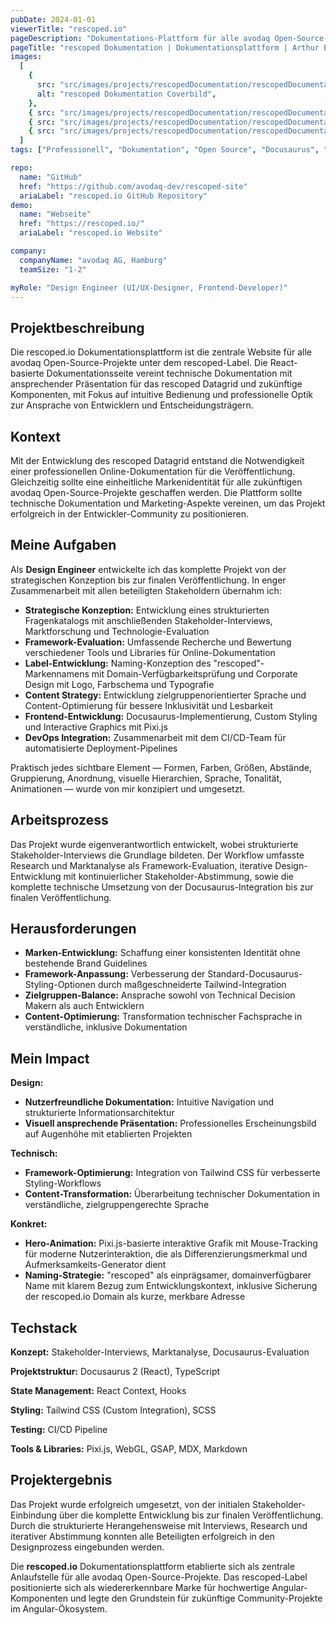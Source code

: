 ```yaml
---
pubDate: 2024-01-01
viewerTitle: "rescoped.io"
pageDescription: "Dokumentations-Plattform für alle avodaq Open-Source-Projekte"
pageTitle: "rescoped Dokumentation | Dokumentationsplattform | Arthur Ersosi"
images:
  [
    {
      src: "src/images/projects/rescopedDocumentation/rescopedDocumentation-cover.webp",
      alt: "rescoped Dokumentation Coverbild",
    },
    { src: "src/images/projects/rescopedDocumentation/rescopedDocumentation-01.webp", alt: "Hero-Bereich" },
    { src: "src/images/projects/rescopedDocumentation/rescopedDocumentation-02.webp", alt: "Dokumentation" },
    { src: "src/images/projects/rescopedDocumentation/rescopedDocumentation-03.webp", alt: "Nachrichten-Seite" },
  ]
tags: ["Professionell", "Dokumentation", "Open Source", "Docusaurus", "React", "Frontend-Entwicklung"]

repo:
  name: "GitHub"
  href: "https://github.com/avodaq-dev/rescoped-site"
  ariaLabel: "rescoped.io GitHub Repository"
demo:
  name: "Webseite"
  href: "https://rescoped.io/"
  ariaLabel: "rescoped.io Website"

company:
  companyName: "avodaq AG, Hamburg"
  teamSize: "1-2"

myRole: "Design Engineer (UI/UX-Designer, Frontend-Developer)"
---
```


## Projektbeschreibung

Die rescoped.io Dokumentationsplattform ist die zentrale Website für alle avodaq Open-Source-Projekte unter dem
rescoped-Label. Die React-basierte Dokumentationsseite vereint technische Dokumentation mit ansprechender Präsentation
für das rescoped Datagrid und zukünftige Komponenten, mit Fokus auf intuitive Bedienung und professionelle Optik zur
Ansprache von Entwicklern und Entscheidungsträgern.

## Kontext

Mit der Entwicklung des rescoped Datagrid entstand die Notwendigkeit einer professionellen Online-Dokumentation für die
Veröffentlichung. Gleichzeitig sollte eine einheitliche Markenidentität für alle zukünftigen avodaq Open-Source-Projekte
geschaffen werden. Die Plattform sollte technische Dokumentation und Marketing-Aspekte vereinen, um das Projekt
erfolgreich in der Entwickler-Community zu positionieren.

## Meine Aufgaben

Als **Design Engineer** entwickelte ich das komplette Projekt von der strategischen Konzeption bis zur finalen
Veröffentlichung. In enger Zusammenarbeit mit allen beteiligten Stakeholdern übernahm ich:

- **Strategische Konzeption:** Entwicklung eines strukturierten Fragenkatalogs mit anschließenden
  Stakeholder-Interviews, Marktforschung und Technologie-Evaluation
- **Framework-Evaluation:** Umfassende Recherche und Bewertung verschiedener Tools und Libraries für
  Online-Dokumentation
- **Label-Entwicklung:** Naming-Konzeption des "rescoped"-Markennamens mit Domain-Verfügbarkeitsprüfung und Corporate
  Design mit Logo, Farbschema und Typografie
- **Content Strategy:** Entwicklung zielgruppenorientierter Sprache und Content-Optimierung für bessere Inklusivität und
  Lesbarkeit
- **Frontend-Entwicklung:** Docusaurus-Implementierung, Custom Styling und Interactive Graphics mit Pixi.js
- **DevOps Integration:** Zusammenarbeit mit dem CI/CD-Team für automatisierte Deployment-Pipelines

Praktisch jedes sichtbare Element — Formen, Farben, Größen, Abstände, Gruppierung, Anordnung, visuelle Hierarchien,
Sprache, Tonalität, Animationen — wurde von mir konzipiert und umgesetzt.

## Arbeitsprozess

Das Projekt wurde eigenverantwortlich entwickelt, wobei strukturierte Stakeholder-Interviews die Grundlage bildeten. Der
Workflow umfasste Research und Marktanalyse als Framework-Evaluation, iterative Design-Entwicklung mit kontinuierlicher
Stakeholder-Abstimmung, sowie die komplette technische Umsetzung von der Docusaurus-Integration bis zur finalen
Veröffentlichung.

## Herausforderungen

- **Marken-Entwicklung:** Schaffung einer konsistenten Identität ohne bestehende Brand Guidelines
- **Framework-Anpassung:** Verbesserung der Standard-Docusaurus-Styling-Optionen durch maßgeschneiderte
  Tailwind-Integration
- **Zielgruppen-Balance:** Ansprache sowohl von Technical Decision Makern als auch Entwicklern
- **Content-Optimierung:** Transformation technischer Fachsprache in verständliche, inklusive Dokumentation

## Mein Impact

**Design:**

- **Nutzerfreundliche Dokumentation:** Intuitive Navigation und strukturierte Informationsarchitektur
- **Visuell ansprechende Präsentation:** Professionelles Erscheinungsbild auf Augenhöhe mit etablierten Projekten

**Technisch:**

- **Framework-Optimierung:** Integration von Tailwind CSS für verbesserte Styling-Workflows
- **Content-Transformation:** Überarbeitung technischer Dokumentation in verständliche, zielgruppengerechte Sprache

**Konkret:**

- **Hero-Animation:** Pixi.js-basierte interaktive Grafik mit Mouse-Tracking für moderne Nutzerinteraktion, die als
  Differenzierungsmerkmal und Aufmerksamkeits-Generator dient
- **Naming-Strategie:** "rescoped" als einprägsamer, domainverfügbarer Name mit klarem Bezug zum Entwicklungskontext,
  inklusive Sicherung der rescoped.io Domain als kurze, merkbare Adresse

## Techstack

**Konzept:** Stakeholder-Interviews, Marktanalyse, Docusaurus-Evaluation

**Projektstruktur:** Docusaurus 2 (React), TypeScript

**State Management:** React Context, Hooks

**Styling:** Tailwind CSS (Custom Integration), SCSS

**Testing:** CI/CD Pipeline

**Tools & Libraries:** Pixi.js, WebGL, GSAP, MDX, Markdown

## Projektergebnis

Das Projekt wurde erfolgreich umgesetzt, von der initialen Stakeholder-Einbindung über die komplette Entwicklung bis zur
finalen Veröffentlichung. Durch die strukturierte Herangehensweise mit Interviews, Research und iterativer Abstimmung
konnten alle Beteiligten erfolgreich in den Designprozess eingebunden werden.

Die **rescoped.io** Dokumentationsplattform etablierte sich als zentrale Anlaufstelle für alle avodaq
Open-Source-Projekte. Das rescoped-Label positionierte sich als wiedererkennbare Marke für hochwertige
Angular-Komponenten und legte den Grundstein für zukünftige Community-Projekte im Angular-Ökosystem.
